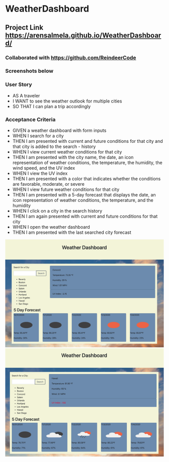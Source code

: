 # WeatherDashboard

## Project Link https://arensalmela.github.io/WeatherDashboard/

### Collaborated with https://github.com/ReindeerCode

### Screenshots below

### User Story

- AS A traveler
- I WANT to see the weather outlook for multiple cities
- SO THAT I can plan a trip accordingly

### Acceptance Criteria

- GIVEN a weather dashboard with form inputs
- WHEN I search for a city
- THEN I am presented with current and future conditions for that city and that city is added to the search - history
- WHEN I view current weather conditions for that city
- THEN I am presented with the city name, the date, an icon representation of weather conditions, the temperature, the humidity, the wind speed, and the UV index
- WHEN I view the UV index
- THEN I am presented with a color that indicates whether the conditions are favorable, moderate, or severe
- WHEN I view future weather conditions for that city
- THEN I am presented with a 5-day forecast that displays the date, an icon representation of weather conditions, the temperature, and the humidity
- WHEN I click on a city in the search history
- THEN I am again presented with current and future conditions for that city
- WHEN I open the weather dashboard
- THEN I am presented with the last searched city forecast

![Screenshot 1](assets/weather1.png)
![Showing High Index](assets/weather2.png)
